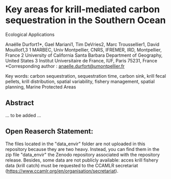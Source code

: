 # Key areas for krill-mediated carbon sequestration in the Southern Ocean
Ecological Applications

Anaëlle Durfort1*, Gael Mariani1, Tim DeVries2, Marc Troussellier1, David Mouillot1,3
1 MARBEC, Univ Montpellier, CNRS, IFREMER, IRD, Montpellier, France
2 University of California Santa Barbara Department of Geography, United States
3 Institut Universitaire de France, IUF, Paris 75231, France
*Corresponding author : anaelle.durfort@umontpellier.fr  

Key words: carbon sequestration, sequestration time, carbon sink, krill fecal pellets, krill distribution, spatial variability, fishery management, spatial planning, Marine Protected Areas

## Abstract 
... to be added ...


## Open Reaserch Statement:

The files located in the "data_envir" folder are not uploaded in this repository because they are two heavy. Instead, you can find them in the zip file "data_envir" the Zenodo repository associated with the repository release.
Besides, some data are not publicly available: acces krill fishery data (krill catch) must be requested to the CCAMLR secretariat (https://www.ccamlr.org/en/organisation/secretariat).



